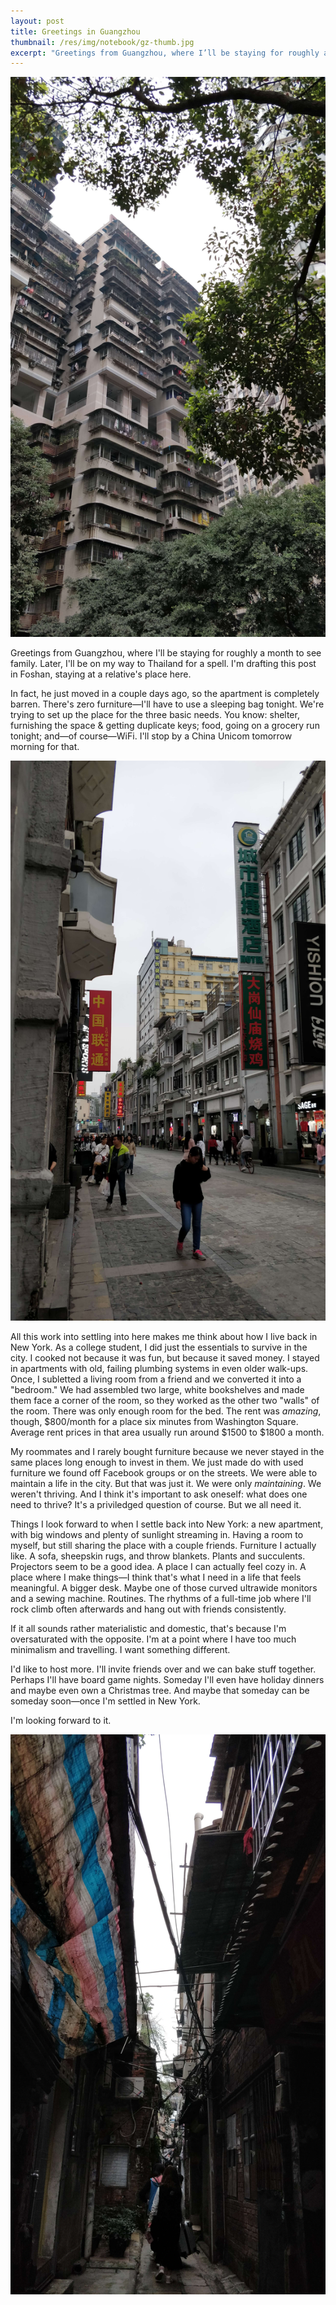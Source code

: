 ```yaml
---
layout: post
title: Greetings in Guangzhou
thumbnail: /res/img/notebook/gz-thumb.jpg
excerpt: "Greetings from Guangzhou, where I’ll be staying for roughly a month to see family. Later, I’ll be on my way to Thailand for a spell. I’m drafting this post in Foshan, staying at a relative’s place here."
---
```


![An apartment in Chongqing](/res/img/notebook/gz-building.jpg)

Greetings from Guangzhou, where I'll be staying for roughly a month to see family. Later, I'll be on my way to Thailand for a spell. I'm drafting this post in Foshan, staying at a relative's place here.

In fact, he just moved in a couple days ago, so the apartment is completely barren. There's zero furniture—I'll have to use a sleeping bag tonight. We're trying to set up the place for the three basic needs. You know: shelter, furnishing the space & getting duplicate keys; food, going on a grocery run tonight; and—of course—WiFi. I'll stop by a China Unicom tomorrow morning for that.

![A street in Guangzhou](/res/img/notebook/gz-street.jpg)

All this work into settling into here makes me think about how I live back in New York. As a college student, I did just the essentials to survive in the city. I cooked not because it was fun, but because it saved money. I stayed in apartments with old, failing plumbing systems in even older walk-ups. Once, I subletted a living room from a friend and we converted it into a "bedroom." We had assembled two large, white bookshelves and made them face a corner of the room, so they worked as the other two "walls" of the room. There was only enough room for the bed. The rent was *amazing*, though, $800/month for a place six minutes from Washington Square. Average rent prices in that area usually run around $1500 to $1800 a month.

My roommates and I rarely bought furniture because we never stayed in the same places long enough to invest in them. We just made do with used furniture we found off Facebook groups or on the streets. We were able to maintain a life in the city. But that was just it. We were only *maintaining*. We weren't thriving. And I think it's important to ask oneself: what does one need to thrive? It's a priviledged question of course. But we all need it.

Things I look forward to when I settle back into New York: a new apartment, with big windows and plenty of sunlight streaming in. Having a room to myself, but still sharing the place with a couple friends. Furniture I actually like. A sofa, sheepskin rugs, and throw blankets. Plants and succulents. Projectors seem to be a good idea. A place I can actually feel cozy in. A place where I make things—I think that's what I need in a life that feels meaningful. A bigger desk. Maybe one of those curved ultrawide monitors and a sewing machine. Routines. The rhythms of a full-time job where I'll rock climb often afterwards and hang out with friends consistently.

If it all sounds rather materialistic and domestic, that's because I'm oversaturated with the opposite. I'm at a point where I have too much minimalism and travelling. I want something different.

I'd like to host more. I'll invite friends over and we can bake stuff together. Perhaps I'll have board game nights. Someday I'll even have holiday dinners and maybe even own a Christmas tree. And maybe that someday can be someday soon—once I'm settled in New York.

I'm looking forward to it.

![An alleyway in Daxin](/res/img/notebook/gz-alley.jpg)
